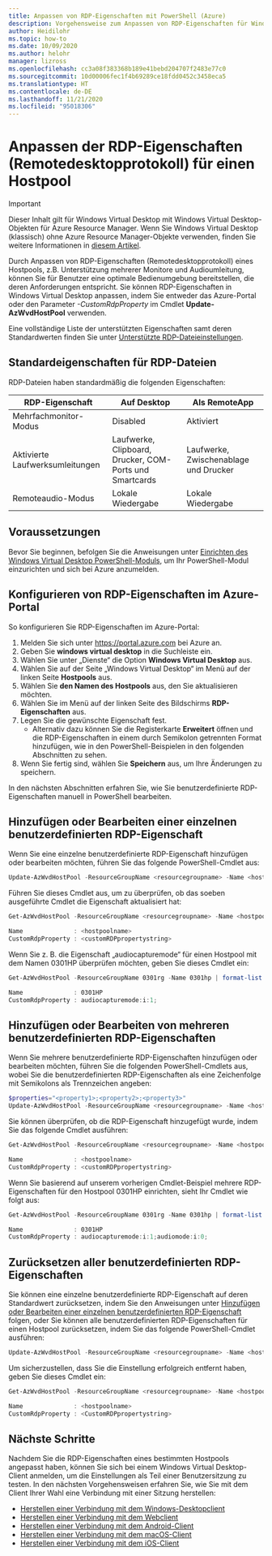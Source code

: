```yaml
---
title: Anpassen von RDP-Eigenschaften mit PowerShell (Azure)
description: Vorgehensweise zum Anpassen von RDP-Eigenschaften für Windows Virtual Desktop mit PowerShell-Cmdlets
author: Heidilohr
ms.topic: how-to
ms.date: 10/09/2020
ms.author: helohr
manager: lizross
ms.openlocfilehash: cc3a08f383368b189e41bebd204707f2483e77c0
ms.sourcegitcommit: 10d00006fec1f4b69289ce18fdd0452c3458eca5
ms.translationtype: HT
ms.contentlocale: de-DE
ms.lasthandoff: 11/21/2020
ms.locfileid: "95018306"
---
```

# <a name="customize-remote-desktop-protocol-rdp-properties-for-a-host-pool"></a>Anpassen der RDP-Eigenschaften (Remotedesktopprotokoll) für einen Hostpool

>[!IMPORTANT]
>Dieser Inhalt gilt für Windows Virtual Desktop mit Windows Virtual Desktop-Objekten für Azure Resource Manager. Wenn Sie Windows Virtual Desktop (klassisch) ohne Azure Resource Manager-Objekte verwenden, finden Sie weitere Informationen in [diesem Artikel](./virtual-desktop-fall-2019/customize-rdp-properties-2019.md).

Durch Anpassen von RDP-Eigenschaften (Remotedesktopprotokoll) eines Hostpools, z.B. Unterstützung mehrerer Monitore und Audioumleitung, können Sie für Benutzer eine optimale Bedienumgebung bereitstellen, die deren Anforderungen entspricht. Sie können RDP-Eigenschaften in Windows Virtual Desktop anpassen, indem Sie entweder das Azure-Portal oder den Parameter *-CustomRdpProperty* im Cmdlet **Update-AzWvdHostPool** verwenden.

Eine vollständige Liste der unterstützten Eigenschaften samt deren Standardwerten finden Sie unter [Unterstützte RDP-Dateieinstellungen](/windows-server/remote/remote-desktop-services/clients/rdp-files?context=%2fazure%2fvirtual-desktop%2fcontext%2fcontext).

## <a name="default-rdp-file-properties"></a>Standardeigenschaften für RDP-Dateien

RDP-Dateien haben standardmäßig die folgenden Eigenschaften:

|RDP-Eigenschaft|Auf Desktop|Als RemoteApp|
|---|---|---|
|Mehrfachmonitor-Modus|Disabled|Aktiviert|
|Aktivierte Laufwerksumleitungen|Laufwerke, Clipboard, Drucker, COM-Ports und Smartcards|Laufwerke, Zwischenablage und Drucker|
|Remoteaudio-Modus|Lokale Wiedergabe|Lokale Wiedergabe|

## <a name="prerequisites"></a>Voraussetzungen

Bevor Sie beginnen, befolgen Sie die Anweisungen unter [Einrichten des Windows Virtual Desktop PowerShell-Moduls](powershell-module.md), um Ihr PowerShell-Modul einzurichten und sich bei Azure anzumelden.

## <a name="configure-rdp-properties-in-the-azure-portal"></a>Konfigurieren von RDP-Eigenschaften im Azure-Portal

So konfigurieren Sie RDP-Eigenschaften im Azure-Portal:

1. Melden Sie sich unter <https://portal.azure.com> bei Azure an.
2. Geben Sie **windows virtual desktop** in die Suchleiste ein.
3. Wählen Sie unter „Dienste“ die Option **Windows Virtual Desktop** aus.
4. Wählen Sie auf der Seite „Windows Virtual Desktop“ im Menü auf der linken Seite **Hostpools** aus.
5. Wählen Sie **den Namen des Hostpools** aus, den Sie aktualisieren möchten.
6. Wählen Sie im Menü auf der linken Seite des Bildschirms **RDP-Eigenschaften** aus.
7. Legen Sie die gewünschte Eigenschaft fest.
   - Alternativ dazu können Sie die Registerkarte **Erweitert** öffnen und die RDP-Eigenschaften in einem durch Semikolon getrennten Format hinzufügen, wie in den PowerShell-Beispielen in den folgenden Abschnitten zu sehen.
8. Wenn Sie fertig sind, wählen Sie **Speichern** aus, um Ihre Änderungen zu speichern.

In den nächsten Abschnitten erfahren Sie, wie Sie benutzerdefinierte RDP-Eigenschaften manuell in PowerShell bearbeiten.

## <a name="add-or-edit-a-single-custom-rdp-property"></a>Hinzufügen oder Bearbeiten einer einzelnen benutzerdefinierten RDP-Eigenschaft

Wenn Sie eine einzelne benutzerdefinierte RDP-Eigenschaft hinzufügen oder bearbeiten möchten, führen Sie das folgende PowerShell-Cmdlet aus:

```powershell
Update-AzWvdHostPool -ResourceGroupName <resourcegroupname> -Name <hostpoolname> -CustomRdpProperty <property>
```

Führen Sie dieses Cmdlet aus, um zu überprüfen, ob das soeben ausgeführte Cmdlet die Eigenschaft aktualisiert hat:

```powershell
Get-AzWvdHostPool -ResourceGroupName <resourcegroupname> -Name <hostpoolname> | format-list Name, CustomRdpProperty

Name              : <hostpoolname>
CustomRdpProperty : <customRDPpropertystring>
```

Wenn Sie z. B. die Eigenschaft „audiocapturemode“ für einen Hostpool mit dem Namen 0301HP überprüfen möchten, geben Sie dieses Cmdlet ein:

```powershell
Get-AzWvdHostPool -ResourceGroupName 0301rg -Name 0301hp | format-list Name, CustomRdpProperty

Name              : 0301HP
CustomRdpProperty : audiocapturemode:i:1;
```

## <a name="add-or-edit-multiple-custom-rdp-properties"></a>Hinzufügen oder Bearbeiten von mehreren benutzerdefinierten RDP-Eigenschaften

Wenn Sie mehrere benutzerdefinierte RDP-Eigenschaften hinzufügen oder bearbeiten möchten, führen Sie die folgenden PowerShell-Cmdlets aus, wobei Sie die benutzerdefinierten RDP-Eigenschaften als eine Zeichenfolge mit Semikolons als Trennzeichen angeben:

```powershell
$properties="<property1>;<property2>;<property3>"
Update-AzWvdHostPool -ResourceGroupName <resourcegroupname> -Name <hostpoolname> -CustomRdpProperty $properties
```

Sie können überprüfen, ob die RDP-Eigenschaft hinzugefügt wurde, indem Sie das folgende Cmdlet ausführen:

```powershell
Get-AzWvdHostPool -ResourceGroupName <resourcegroupname> -Name <hostpoolname> | format-list Name, CustomRdpProperty

Name              : <hostpoolname>
CustomRdpProperty : <customRDPpropertystring>
```

Wenn Sie basierend auf unserem vorherigen Cmdlet-Beispiel mehrere RDP-Eigenschaften für den Hostpool 0301HP einrichten, sieht Ihr Cmdlet wie folgt aus:

```powershell
Get-AzWvdHostPool -ResourceGroupName 0301rg -Name 0301hp | format-list Name, CustomRdpProperty

Name              : 0301HP
CustomRdpProperty : audiocapturemode:i:1;audiomode:i:0;
```

## <a name="reset-all-custom-rdp-properties"></a>Zurücksetzen aller benutzerdefinierten RDP-Eigenschaften

Sie können eine einzelne benutzerdefinierte RDP-Eigenschaft auf deren Standardwert zurücksetzen, indem Sie den Anweisungen unter [Hinzufügen oder Bearbeiten einer einzelnen benutzerdefinierten RDP-Eigenschaft](#add-or-edit-a-single-custom-rdp-property) folgen, oder Sie können alle benutzerdefinierten RDP-Eigenschaften für einen Hostpool zurücksetzen, indem Sie das folgende PowerShell-Cmdlet ausführen:

```powershell
Update-AzWvdHostPool -ResourceGroupName <resourcegroupname> -Name <hostpoolname> -CustomRdpProperty ""
```

Um sicherzustellen, dass Sie die Einstellung erfolgreich entfernt haben, geben Sie dieses Cmdlet ein:

```powershell
Get-AzWvdHostPool -ResourceGroupName <resourcegroupname> -Name <hostpoolname> | format-list Name, CustomRdpProperty

Name              : <hostpoolname>
CustomRdpProperty : <CustomRDPpropertystring>
```

## <a name="next-steps"></a>Nächste Schritte

Nachdem Sie die RDP-Eigenschaften eines bestimmten Hostpools angepasst haben, können Sie sich bei einem Windows Virtual Desktop-Client anmelden, um die Einstellungen als Teil einer Benutzersitzung zu testen. In den nächsten Vorgehensweisen erfahren Sie, wie Sie mit dem Client Ihrer Wahl eine Verbindung mit einer Sitzung herstellen:

- [Herstellen einer Verbindung mit dem Windows-Desktopclient](connect-windows-7-10.md)
- [Herstellen einer Verbindung mit dem Webclient](connect-web.md)
- [Herstellen einer Verbindung mit dem Android-Client](connect-android.md)
- [Herstellen einer Verbindung mit dem macOS-Client](connect-macos.md)
- [Herstellen einer Verbindung mit dem iOS-Client](connect-ios.md)
